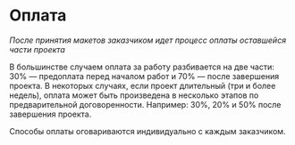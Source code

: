 # Оплата

*После принятия макетов заказчиком идет процесс оплаты оставшейся части проекта*

В большинстве случаем оплата за работу разбивается на две части: 30% — предоплата перед началом работ и 70% — после завершения проекта. В некоторых случаях, если проект длительный (три и более недель), оплата может быть произведена в несколько этапов по предварительной договоренности. Например: 30%, 20% и 50% после завершения проекта.

Способы оплаты оговариваются индивидуально с каждым заказчиком.
